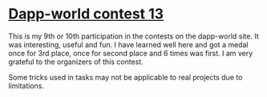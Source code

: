 # [Dapp-world contest 13](https://dapp-world.com/problem/simple-operations/leaderboard?contest=13)

This is my 9th or 10th participation in the contests on the dapp-world site. It was interesting, useful and fun. I have learned well here and got a medal once for 3rd place, once for second place and 6 times was first. I am very grateful to the organizers of this contest. 

Some tricks used in tasks may not be applicable to real projects due to limitations.
